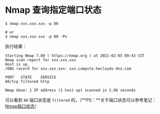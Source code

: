 # Nmap 查询指定端口状态

``` shell
$ nmap xxx.xxx.xxx -p 80

# or
$ nmap xxx.xxx.xxx -p 80 -Pn
```

执行结果：

``` shell
Starting Nmap 7.80 ( https://nmap.org ) at 2021-02-05 09:43 CST
Nmap scan report for xxx.xxx.xxx
Host is up.
rDNS record for xxx.xxx.xxx: xxx.compute.hwclouds-dns.com

PORT   STATE    SERVICE
80/tcp filtered http

Nmap done: 1 IP address (1 host up) scanned in 2.06 seconds
```

可以看到 `80` 端口状态是 `filtered` 的，（**PS：**关于端口状态可以参考笔记：[Nmap端口状态](端口状态.md)）
